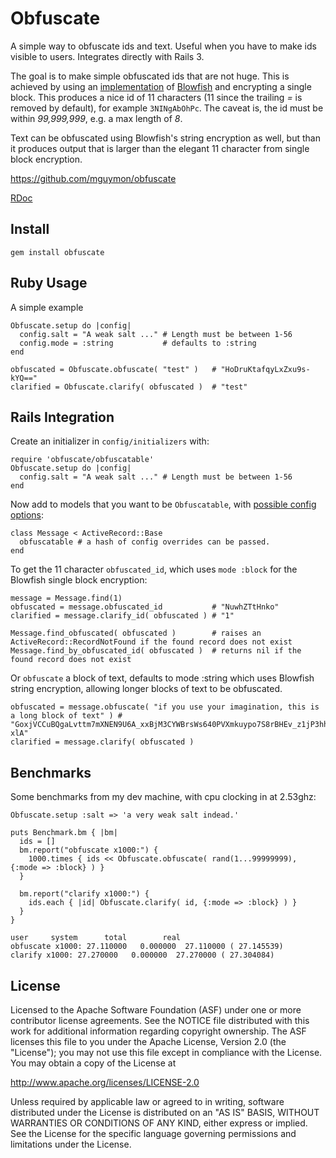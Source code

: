 # Obfuscate

A simple way to obfuscate ids and text. Useful when you have to make ids visible
to users. Integrates directly with Rails 3.

The goal is to make simple obfuscated ids that are not huge. This is achieved by using an
<a href="https://github.com/otherinbox/crypt">implementation</a> of <a href="http://www.schneier.com/blowfish.html">Blowfish</a> 
and encrypting a single block. This produces a nice id of 11 characters (11 since the 
trailing _=_ is removed by default), for example `3NINgAbOhPc`. The caveat is, the id 
must be within _99,999,999_, e.g. a max length of _8_.

Text can be obfuscated using Blowfish's string encryption as well, but than it produces
output that is larger than the elegant 11 character from single block encryption.

https://github.com/mguymon/obfuscate

[RDoc](http://rubydoc.info/gems/obfuscate/frames)

## Install

    gem install obfuscate

## Ruby Usage

A simple example

    Obfuscate.setup do |config|
      config.salt = "A weak salt ..." # Length must be between 1-56 
      config.mode = :string           # defaults to :string
    end

    obfuscated = Obfuscate.obfuscate( "test" )   # "HoDruKtafqyLxZxu9s-kYQ=="
    clarified = Obfuscate.clarify( obfuscated )  # "test"

## Rails Integration

Create an initializer in `config/initializers` with:

    require 'obfuscate/obfuscatable'
    Obfuscate.setup do |config|
      config.salt = "A weak salt ..." # Length must be between 1-56 
    end

Now add to models that you want to be `Obfuscatable`, with <a href="http://rubydoc.info/gems/obfuscate/Obfuscate/Obfuscatable/ClassMethods">possible config options</a>:

    class Message < ActiveRecord::Base
      obfuscatable # a hash of config overrides can be passed.
    end

To get the 11 character `obfuscated_id`, which uses `mode :block` for the Blowfish single block encryption:

    message = Message.find(1)
    obfuscated = message.obfuscated_id           # "NuwhZTtHnko"
    clarified = message.clarify_id( obfuscated ) # "1"

    Message.find_obfuscated( obfuscated )        # raises an ActiveRecord::RecordNotFound if the found record does not exist
    Message.find_by_obfuscated_id( obfuscated )  # returns nil if the found record does not exist

Or `obfuscate` a block of text, defaults to mode :string which uses Blowfish string encryption, allowing longer
blocks of text to be obfuscated.

    obfuscated = message.obfuscate( "if you use your imagination, this is a long block of text" ) # "GoxjVCCuBQgaLvttm7mXNEN9U6A_xxBjM3CYWBrsWs640PVXmkuypo7S8rBHEv_z1jP3hhFqQzlI9L1s2DTQ6FYZwfop-xlA"
    clarified = message.clarify( obfuscated )
    

## Benchmarks

Some benchmarks from my dev machine, with cpu clocking in at 2.53ghz:

    Obfuscate.setup :salt => 'a very weak salt indead.'

    puts Benchmark.bm { |bm|
      ids = []
      bm.report("obfuscate x1000:") { 
        1000.times { ids << Obfuscate.obfuscate( rand(1...99999999), {:mode => :block} ) }
      }
    
      bm.report("clarify x1000:") {
        ids.each { |id| Obfuscate.clarify( id, {:mode => :block} ) } 
      }
    }
    
    user     system      total        real
    obfuscate x1000: 27.110000   0.000000  27.110000 ( 27.145539)
    clarify x1000: 27.270000   0.000000  27.270000 ( 27.304084)


## License

Licensed to the Apache Software Foundation (ASF) under one or more
contributor license agreements.  See the NOTICE file distributed with this
work for additional information regarding copyright ownership.  The ASF
licenses this file to you under the Apache License, Version 2.0 (the
"License"); you may not use this file except in compliance with the License.
You may obtain a copy of the License at

  http://www.apache.org/licenses/LICENSE-2.0

Unless required by applicable law or agreed to in writing, software
distributed under the License is distributed on an "AS IS" BASIS, WITHOUT
WARRANTIES OR CONDITIONS OF ANY KIND, either express or implied.  See the
License for the specific language governing permissions and limitations under
the License.
